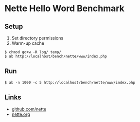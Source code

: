 # Nette Hello Word Benchmark


## Setup

1) Set directory permissions
2) Warm-up cache

```
$ chmod go+w -R log/ temp/
$ ab http://localhost/bench/nette/www/index.php
```

## Run

```
$ ab -n 1000 -c 5 http://localhost/bench/nette/www/index.php
```

## Links

* [github.com/nette](https://github.com/nette/nette)
* [nette.org](http://nette.org)
